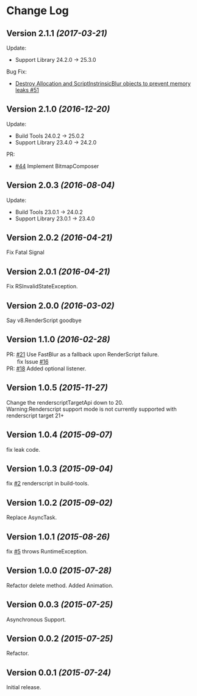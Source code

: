 Change Log
==========

Version 2.1.1 *(2017-03-21)*
----------------------------

Update:
- Support Library 24.2.0 -> 25.3.0

Bug Fix:
- [Destroy Allocation and ScriptInstrinsicBlur objects to prevent memory leaks #51](https://github.com/wasabeef/Blurry/pull/51)
 

Version 2.1.0 *(2016-12-20)*
----------------------------

Update:
- Build Tools 24.0.2 -> 25.0.2
- Support Library 23.4.0 -> 24.2.0

PR:
- [#44](https://github.com/wasabeef/Blurry/pull/44) Implement BitmapComposer


Version 2.0.3 *(2016-08-04)*
----------------------------

Update:
- Build Tools 23.0.1 -> 24.0.2
- Support Library 23.0.1 -> 23.4.0

Version 2.0.2 *(2016-04-21)*
----------------------------

Fix Fatal Signal

Version 2.0.1 *(2016-04-21)*
----------------------------

Fix RSInvalidStateException.

Version 2.0.0 *(2016-03-02)*
----------------------------

Say v8.RenderScript goodbye

Version 1.1.0 *(2016-02-28)*
----------------------------

PR: [#21](https://github.com/wasabeef/Blurry/pull/21) Use FastBlur as a fallback upon RenderScript failure.  
　　fix Issue [#16](https://github.com/wasabeef/Blurry/issues/16)  
PR: [#18](https://github.com/wasabeef/Blurry/pull/18) Added optional listener.

Version 1.0.5 *(2015-11-27)*
----------------------------

Change the renderscriptTargetApi down to 20.  
 Warning:Renderscript support mode is not currently supported with renderscript target 21+  

Version 1.0.4 *(2015-09-07)*
----------------------------

fix leak code.

Version 1.0.3 *(2015-09-04)*
----------------------------

fix [#2](https://github.com/wasabeef/Blurry/issues/5) renderscript in build-tools.

Version 1.0.2 *(2015-09-02)*
----------------------------

Replace AsyncTask.

Version 1.0.1 *(2015-08-26)*
----------------------------

fix [#5](https://github.com/wasabeef/Blurry/issues/5) throws RuntimeException.


Version 1.0.0 *(2015-07-28)*
----------------------------

Refactor delete method.
Added Animation.

Version 0.0.3 *(2015-07-25)*
----------------------------

Asynchronous Support.

Version 0.0.2 *(2015-07-25)*
----------------------------

Refactor.

Version 0.0.1 *(2015-07-24)*
----------------------------

Initial release.
